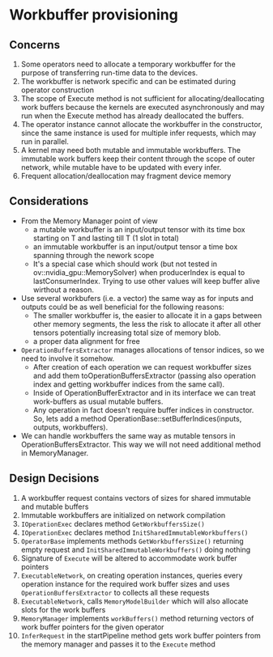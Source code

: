 # Workbuffer provisioning


## Concerns

1. Some operators need to allocate a temporary workbuffer for the purpose of transferring run-time data to the devices.
2. The workbuffer is network specific and can be estimated during operator construction
3. The scope of Execute method is not sufficient for allocating/deallocating work buffers because the kernels are executed asynchronously and may run when the Execute method has already deallocated the buffers.
4. The operator instance cannot allocate the workbuffer in the constructor, since the same instance is used for multiple infer requests, which may run in parallel.
5. A kernel may need both mutable and immutable workbuffers. The immutable work buffers keep their content through the scope of  outer network, while mutable have to be updated with every infer.
6. Frequent allocation/deallocation may fragment device memory

## Considerations

* From the Memory Manager point of view
    - a mutable workbuffer is an input/output tensor with its time box starting on T and lasting till T (1 slot in total)
    - an immutable workbuffer is an input/output tensor a  time box spanning through the nework scope
    - It's a special case which should work (but not tested in ov::nvidia_gpu::MemorySolver) when producerIndex is equal to lastConsumerIndex. 
      Trying to use other values will keep buffer alive wirthout a reason.
* Use several workbufers (i.e. a vector) the same way as for inputs and outputs could be as well beneficial for the following reasons:
    - The smaller workbuffer is, the easier to allocate it in a gaps between other memory segments, 
      the less the risk to allocate it after all other tensors potentially increasing total size of memory blob.
    - a proper data alignment for free      
* `OperationBuffersExtractor` manages allocations of tensor indices, so we need to involve it somehow.
    - After creation of each operation we can request workbuffer sizes and add them toOperationBuffersExtractor 
      (passing also operation index and getting workbuffer indices from the same call).
    - Inside of OperationBufferExtractor and in its interface we can treat work-buffers as usual mutable buffers.
    - Any operation in fact doesn't require buffer indices in constructor. 
      So, lets add a method OperationBase::setBufferIndices(inputs, outputs, workbuffers).
* We can handle workbuffers the same way as mutable tensors in OperationBuffersExtractor. This way we will not need additional method in MemoryManager.

## Design Decisions
1. A workbuffer request contains vectors of sizes for shared immutable and mutable buffers
2. Immutable workbuffers are initialized on network compilation
3. `IOperationExec` declares method `GetWorkbuffersSize()`
4. `IOperationExec` declares method `InitSharedImmutableWorkbuffers()`
5. `OperatorBase` implements methods `GetWorkbuffersSize()` returning empty request and `InitSharedImmutableWorkbuffers()` doing nothing
6. Signature of `Execute` will be altered to accommodate work buffer pointers
7. `ExecutableNetwork`, on creating operation instances, queries every operation instance for the required work buffer sizes and uses 
   `OperationBuffersExtractor` to collects all these requests
7. `ExecutableNetwork`, calls `MemoryModelBuilder` which will also allocate slots for the work buffers
8. `MemoryManager` implements `workBuffers()` method returning vectors of work buffer pointers for the given operator
9. `InferRequest` in the startPipeline method gets work buffer pointers from the memory manager and passes it to the `Execute` method

